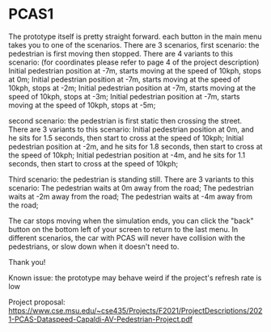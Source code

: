 # PCAS1
The prototype itself is pretty straight forward. each button in the main menu takes you to one of the scenarios.
There are 3 scenarios, 
first scenario: the pedestrian is first moving then stopped. There are 4 variants to this scenario:
(for coordinates please refer to page 4 of the project description)
	Initial pedestrian position at -7m, starts moving at the speed of 10kph, stops at 0m;
	Initial pedestrian position at -7m, starts moving at the speed of 10kph, stops at -2m;
	Initial pedestrian position at -7m, starts moving at the speed of 10kph, stops at -3m;
	Initial pedestrian position at -7m, starts moving at the speed of 10kph, stops at -5m;

second scenario: the pedestrian is first static then crossing the street. There are 3 variants to this scenario:
	Initial pedestrian position at 0m, and he sits for 1.5 seconds, then start to cross at the speed of 10kph;
	Initial pedestrian position at -2m, and he sits for 1.8 seconds, then start to cross at the speed of 10kph;
	Initial pedestrian position at -4m, and he sits for 1.1 seconds, then start to cross at the speed of 10kph;

Third scenario: the pedestrian is standing still. There are 3 variants to this scenario:
	The pedestrian waits at 0m away from the road;
	The pedestrian waits at -2m away from the road;
	The pedestrian waits at -4m away from the road;

The car stops moving when the simulation ends, you can click the "back" button on the bottom left of your screen to return to the last menu.
In different scenarios, the car with PCAS will never have collision with the pedestrians, or slow down when it doesn't need to.

Thank you!

Known issue: the prototype may behave weird if the project's refresh rate is low

Project proposal: https://www.cse.msu.edu/~cse435/Projects/F2021/ProjectDescriptions/2021-PCAS-Dataspeed-Capaldi-AV-Pedestrian-Project.pdf
